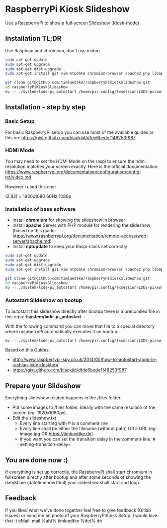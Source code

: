 # RaspberryPi Kiosk Slideshow
Use a RaspberryPi to show a full-screen Slideshow (Kiosk-mode)


## Installation TL;DR
Use Raspbian and chromium, don't use midori
```bash
sudo apt-get update
sudo apt-get upgrade
sudo apt-get dist-upgrade
sudo apt-get install git vim ntpdate chromium-browser apache2 php libapache2-mod-php -y

git clone git@github.com:timluedtke/raspberryPiKioskSlideshow.git
cd raspberryPiKioskSlideshow
mv -r ./system/lxde-pi_autostart /home/pi/.config/lxsession/LXDE-pi/autostart
```

## Installation - step by step
### Basic Setup
For basic RaspberryPi setup you can use most of the available guides or this on:
https://gist.github.com/blackjid/dfde6bedef148253f987

### HDMI Mode
You may need to set the HDMI Mode on the raspi to ensure the hdmi resolution matches your screen exactly. Here is the official documentation:
https://www.raspberrypi.org/documentation/configuration/config-txt/video.md

However I used this one:

(2,82) = 1920x1080	60Hz	1080p

### Installation of base software
- Install **chromium** for showing the slideshow in browser
- Install **apache** Server with PHP module for rendering the slideshow (based on this guide: https://www.raspberrypi.org/documentation/remote-access/web-server/apache.md) 
- Install **nptupdate** to keep your Raspi-clock set correctly

```bash
sudo apt-get update
sudo apt-get upgrade
sudo apt-get dist-upgrade
sudo apt-get install git vim ntpdate chromium-browser apache2 php libapache2-mod-php -y

git clone git@github.com:timluedtke/raspberryPiKioskSlideshow.git
cd raspberryPiKioskSlideshow
mv -r ./system/lxde-pi_autostart /home/pi/.config/lxsession/LXDE-pi/autostart
```

### Autostart Slideshow on bootup
To autostart this slideshow directly after bootup there is a precomiled file in this repo: **/system/lxde-pi_autostart**


With the following command you can move that file to a special directory where raspberryPi automatically executes it on bootup:
```bash
mv -r ./system/lxde-pi_autostart /home/pi/.config/lxsession/LXDE-pi/autostart
```

Based on this Guides: 
- http://www.raspberrypi-spy.co.uk/2014/05/how-to-autostart-apps-in-rasbian-lxde-desktop/
- https://gist.github.com/blackjid/dfde6bedef148253f987

## Prepare your Slideshow
Everything slideshow related happens in the /files folder.
- Put some images to /files folder. Ideally with the same resultion of the screen (eg. 1920x1080px). 
- Edit the slideshow.txt
    - Every line starting with # is a comment line
    - Every line shall be either the filename (without path) OR a URL (eg: image.jpg OR https://timluedtke.de)
    - if you want you can set the transition delay in the comment-line: # setting-transition-delay=
    
## You are done now :)
If everything is set up correctly, the RaspberryPi shall start chromium in fullscreen directly after bootup and after some seconds of showing the date&time (datetimenow.html) your slideshow shall start and loop.

## Feedback
If you liked what we've done together feel free to give feedback (Gitlab Issues) or send me an photo of your RaspberryPiKiosk Setup. I would love that :) eMail: mail %aht% timluedtke %dot% de
